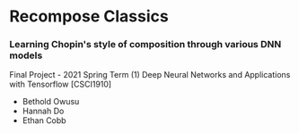 # Recompose Classics

### Learning Chopin's style of composition through various DNN models

Final Project - 2021 Spring Term (1) Deep Neural Networks and Applications with Tensorflow [CSCI1910]



- Bethold Owusu
- Hannah Do
- Ethan Cobb
